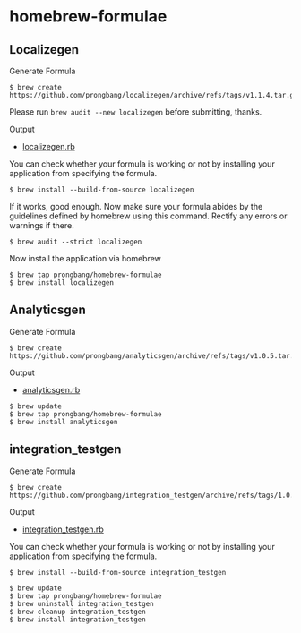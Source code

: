 # homebrew-formulae

## Localizegen

Generate Formula

```shell
$ brew create https://github.com/prongbang/localizegen/archive/refs/tags/v1.1.4.tar.gz
```

Please run `brew audit --new localizegen` before submitting, thanks.

Output

- [localizegen.rb](https://github.com/prongbang/homebrew-formulae/blob/master/localizegen.rb)

You can check whether your formula is working or not by installing your application from specifying the formula.

```shell
$ brew install --build-from-source localizegen
```

If it works, good enough. Now make sure your formula abides by the guidelines defined by homebrew using this command. Rectify any errors or warnings if there.

```shell
$ brew audit --strict localizegen
```

Now install the application via homebrew

```shell
$ brew tap prongbang/homebrew-formulae
$ brew install localizegen
```

## Analyticsgen

Generate Formula

```shell
$ brew create https://github.com/prongbang/analyticsgen/archive/refs/tags/v1.0.5.tar.gz
```

Output

- [analyticsgen.rb](https://github.com/prongbang/homebrew-formulae/blob/master/analyticsgen.rb)

```shell
$ brew update
$ brew tap prongbang/homebrew-formulae
$ brew install analyticsgen
```


## integration_testgen

Generate Formula

```shell
$ brew create https://github.com/prongbang/integration_testgen/archive/refs/tags/1.0.1.tar.gz
```

Output

- [integration_testgen.rb](https://github.com/prongbang/homebrew-formulae/blob/master/integration_testgen.rb)

You can check whether your formula is working or not by installing your application from specifying the formula.

```shell
$ brew install --build-from-source integration_testgen
```

```shell
$ brew update
$ brew tap prongbang/homebrew-formulae
$ brew uninstall integration_testgen
$ brew cleanup integration_testgen
$ brew install integration_testgen
```